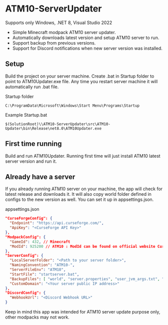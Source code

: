 # ATM10-ServerUpdater
Supports only Windows, .NET 8, Visual Studio 2022

* Simple Minecraft modpack ATM10 server updater.
* Automatically downloads latest version and setup ATM10 server to run.
* Support backup from previous versions.
* Support for Discord notifications when new server version was installed.

## Setup
Build the project on your server machine.
Create .bat in Startup folder to point to ATM10Updater.exe file.
Any time you restart server machine it will automatically run .bat file.

Startup folder
```
C:\ProgramData\Microsoft\Windows\Start Menu\Programs\Startup
```

Example Startup.bat
```
$(SolutionRoot)\\ATM10-ServerUpdater\src\ATM10-Updater\bin\Release\net8.0\ATM10Updater.exe
```

## First time running
Build and run ATM10Updater.
Running first time will just install ATM10 latest server version and run it.

## Already have a server
If you already running ATM10 server on your machine, the app will check for latest release and downloads it. 
It will also copy world folder defined in configs to the new version as well.
You can set it up in appsettings.json.

appsettings.json
```json
"CurseForgeConfig": {
  "Endpoint": "https://api.curseforge.com/",
  "ApiKey": "<CurseForge API Key>"
},
"ModpackConfig": {
  "GameId": 432, // Minecraft
  "ModId": 925200 // ATM10 : ModId can be found on official website CurseForge.com website, under ProjectID
},
"ServerConfig": {
  "LocalServerFolder": "<Path to your server folder>",
  "NamingConvention": "ATM10-",
  "ServerFileEnv": "ATM10",
  "StartFile": "startserver.bat",
  "BackupFiles": [ "world", "server.properties", "user_jvm_args.txt", "eula.txt" ],
  "CustomDomain": "<Your server public IP address>"
},
"DiscordConfig": {
  "WebhookUrl": "<Discord Webhook URL>"
}
```

Keep in mind this app was intended for ATM10 server update purpose only, other modpacks may not work.
